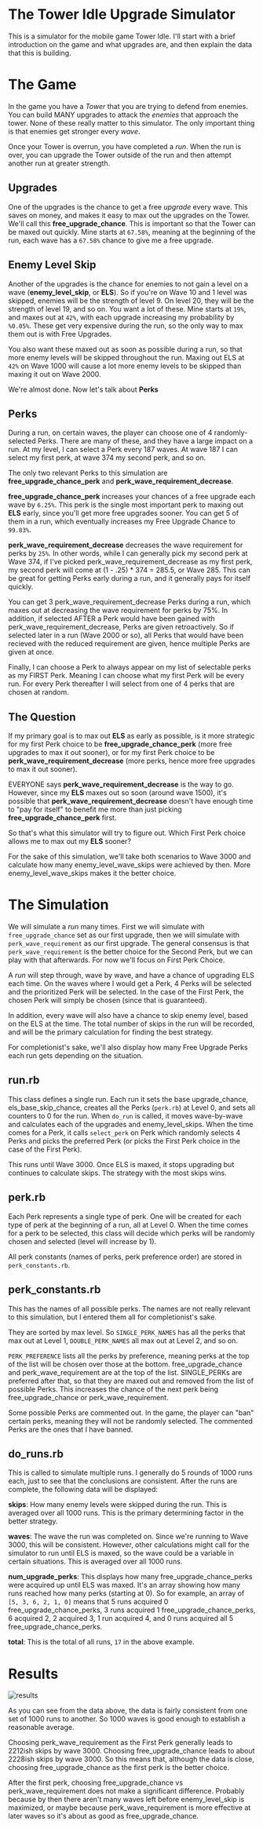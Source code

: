 # The Tower Idle Upgrade Simulator

This is a simulator for the mobile game Tower Idle.  I'll start with a brief introduction on the game and what upgrades are, and then explain the data that this is building.

# The Game

In the game you have a _Tower_ that you are trying to defend from enemies.  You can build MANY upgrades to attack the _enemies_ that approach the tower.  None of these really matter to this simulator.  The only important thing is that enemies get stronger every _wave_.

Once your Tower is overrun, you have completed a _run_.  When the run is over, you can upgrade the Tower outside of the run and then attempt another run at greater strength.

## Upgrades

One of the upgrades is the chance to get a free _upgrade_ every wave.  This saves on money, and makes it easy to max out the upgrades on the Tower.  We'll call this __free_upgrade_chance__.  This is important so that the Tower can be maxed out quickly.  Mine starts at `67.58%`, meaning at the beginning of the run, each wave has a `67.58%` chance to give me a free upgrade.

## Enemy Level Skip

Another of the upgrades is the chance for enemies to not gain a level on a wave (__enemy_level_skip__, or __ELS__).  So if you're on Wave 10 and 1 level was skipped, enemies will be the strength of level 9.  On level 20, they will be the strength of level 19, and so on.  You want a lot of these.  Mine starts at `19%`, and maxes out at `42%`, with each upgrade increasing my probability by `%0.05%`.  These get very expensive during the run, so the only way to max them out is with Free Upgrades.

You also want these maxed out as soon as possible during a run, so that more enemy levels will be skipped throughout the run.  Maxing out ELS at `42%` on Wave 1000 will cause a lot more enemy levels to be skipped than maxing it out on Wave 2000.

We're almost done.  Now let's talk about __Perks__

## Perks

During a run, on certain waves, the player can choose one of 4 randomly-selected Perks.  There are many of these, and they have a large impact on a run.  At my level, I can select a Perk every 187 waves.  At wave 187 I can select my first perk, at wave 374 my second perk, and so on.

The only two relevant Perks to this simulation are __free_upgrade_chance_perk__ and __perk_wave_requirement_decrease__.

__free_upgrade_chance_perk__ increases your chances of a free upgrade each wave by `6.25%`.  This perk is the single most important perk to maxing out __ELS__ early, since you'll get more free upgrades sooner.  You can get 5 of them in a run, which eventually increases my Free Upgrade Chance to `99.83%`.

__perk_wave_requirement_decrease__ decreases the wave requirement for perks by `25%`.  In other words, while I can generally pick my second perk at Wave 374, if I've picked perk_wave_requirement_decrease as my first perk, my second perk will come at (1 - .25) * 374 = 285.5, or Wave 285.  This can be great for getting Perks early during a run, and it generally pays for itself quickly.

You can get 3 perk_wave_requirement_decrease Perks during a run, which maxes out at decreasing the wave requirement for perks by 75%.  In addition, if selected AFTER a Perk would have been gained with perk_wave_requirement_decrease, Perks are given retroactively.  So if selected later in a run (Wave 2000 or so), all Perks that would have been recieved with the reduced requirement are given, hence multiple Perks are given at once.

Finally, I can choose a Perk to always appear on my list of selectable perks as my FIRST Perk.  Meaning I can choose what my first Perk will be every run.  For every Perk thereafter I will select from one of 4 perks that are chosen at random.

## The Question

If my primary goal is to max out __ELS__ as early as possible, is it more strategic for my first Perk choice to be __free_upgrade_chance_perk__ (more free upgrades to max it out sooner), or for my first Perk choice to be __perk_wave_requirement_decrease__ (more perks, hence more free upgrades to max it out sooner).

EVERYONE says __perk_wave_requirement_decrease__ is the way to go.  However, since my __ELS__ maxes out so soon (around wave 1500), it's possible that __perk_wave_requirement_decrease__ doesn't have enough time to "pay for itself" to benefit me more than just picking __free_upgrade_chance_perk__ first.

So that's what this simulator will try to figure out.  Which First Perk choice allows me to max out my __ELS__ sooner?

For the sake of this simulation, we'll take both scenarios to Wave 3000 and calculate how many enemy_level_wave_skips were achieved by then.  More enemy_level_wave_skips makes it the better choice.

# The Simulation

We will simulate a _run_ many times.  First we will simulate with `free_upgrade_chance` set as our first upgrade, then we will simulate with `perk_wave_requirement` as our first upgrade.  The general consensus is that `perk_wave_requirement` is the better choice for the Second Perk, but we can play with that afterwards.  For now we'll focus on First Perk Choice.

A _run_ will step through, wave by wave, and have a chance of upgrading ELS each time.  On the waves where I would get a Perk, 4 Perks will be selected and the prioritized Perk will be selected.  In the case of the First Perk, the chosen Perk will simply be chosen (since that is guaranteed).

In addition, every wave will also have a chance to skip enemy level, based on the ELS at the time.  The total number of skips in the run will be recorded, and will be the primary calculation for finding the best strategy.

For completionist's sake, we'll also display how many Free Upgrade Perks each run gets depending on the situation.

## run.rb

This class defines a single run.  Each run it sets the base upgrade_chance, els_base_skip_chance, creates all the Perks (`perk.rb`) at Level 0, and sets all counters to 0 for the run.  When `do_run` is called, it moves wave-by-wave and calculates each of the upgrades and enemy_level_skips.  When the time comes for a Perk, it calls `select_perk` on Perk which randomly selects 4 Perks and picks the preferred Perk (or picks the First Perk choice in the case of the First Perk).

This runs until Wave 3000.  Once ELS is maxed, it stops upgrading but continues to calculate skips.  The strategy with the most skips wins.

## perk.rb

Each Perk represents a single type of perk.  One will be created for each type of perk at the beginning of a run, all at Level 0.  When the time comes for a perk to be selected, this class will decide which perks will be randomly chosen and selected (level will increase by 1).

All perk constants (names of perks, perk preference order) are stored in `perk_constants.rb`.

## perk_constants.rb

This has the names of all possible perks.  The names are not really relevant to this simulation, but I entered them all for completionist's sake.

They are sorted by max level.  So `SINGLE_PERK_NAMES` has all the perks that max out at Level 1, `DOUBLE_PERK_NAMES` all max out at Level 2, and so on.

`PERK_PREFERENCE` lists all the perks by preference, meaning perks at the top of the list will be chosen over those at the bottom.  free_upgrade_chance and perk_wave_requirement are at the top of the list.  SINGLE_PERKs are preferred after that, so that they are maxed out and removed from the list of possible Perks.  This increases the chance of the next perk being free_upgrade_chance or perk_wave_requirement.

Some possible Perks are commented out.  In the game, the player can "ban" certain perks, meaning they will not be randomly selected.  The commented Perks are the ones that I have banned.

## do_runs.rb

This is called to simulate multiple runs.  I generally do 5 rounds of 1000 runs each, just to see that the conclusions are consistent.  After the runs are complete, the following data will be displayed:

__skips__: How many enemy levels were skipped during the run.  This is averaged over all 1000 runs.  This is the primary determining factor in the better strategy.

__waves__: The wave the run was completed on.  Since we're running to Wave 3000, this will be consistent.  However, other calculations might call for the simulator to run until ELS is maxed, so the wave could be a variable in certain situations.  This is averaged over all 1000 runs.

__num_upgrade_perks__: This displays how many free_upgrade_chance_perks were acquired up until ELS was maxed.  It's an array showing how many runs reached how many perks (starting at 0).  So for example, an array of `[5, 3, 6, 2, 1, 0]` means that 5 runs acquired 0 free_upgrade_chance_perks, 3 runs acquired 1 free_upgrade_chance_perks, 6 acquired 2, 2 acquired 3, 1 run acquired 4, and 0 runs acquired all 5 free_upgrade_chance_perks.

__total__: This is the total of all runs, `17` in the above example.

# Results

![results](results.png "Results")

As you can see from the data above, the data is fairly consistent from one set of 1000 runs to another.  So 1000 waves is good enough to establish a reasonable average.

Choosing perk_wave_requirement as the First Perk generally leads to 2212ish skips by wave 3000.  Choosing free_upgrade_chance leads to about 2228ish skips by wave 3000.  So this means that, although the data is close, choosing free_upgrade_chance as the first perk is the better choice.

After the first perk, choosing free_upgrade_chance vs perk_wave_requirement does not make a significant difference.  Probably because by then there aren't many waves left before enemy_level_skip is maximized, or maybe because perk_wave_requirement is more effective at later waves so it's about as good as free_upgrade_chance.